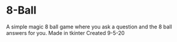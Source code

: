 # 8-Ball
A simple magic 8 ball game where you ask a question and the 8 ball answers for you.
Made in tkinter
Created 9-5-20

